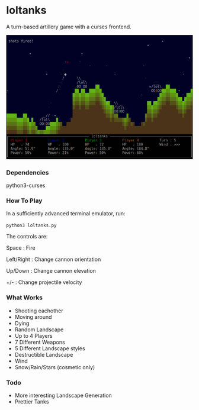 # loltanks

A turn-based artillery game with a curses frontend.

![a screenshot](screenshot.gif)

### Dependencies

python3-curses

### How To Play

In a sufficiently advanced terminal emulator, run:

`python3 loltanks.py`

The controls are:

Space       : Fire

Left/Right  : Change cannon orientation


Up/Down     : Change cannon elevation

+/-         : Change projectile velocity

### What Works

- Shooting eachother
- Moving around
- Dying
- Random Landscape
- Up to 4 Players
- 7 Different Weapons
- 5 Different Landscape styles
- Destructible Landscape
- Wind
- Snow/Rain/Stars (cosmetic only)

### Todo

- More interesting Landscape Generation
- Prettier Tanks

